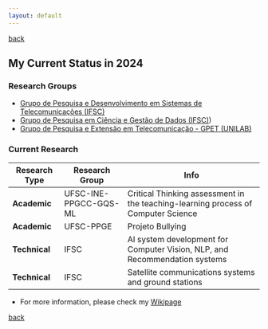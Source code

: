```yaml
---
layout: default
---
```

[back](./)

## My Current Status in 2024

### Research Groups

* [Grupo de Pesquisa e Desenvolvimento em Sistemas de Telecomunicações (IFSC)](https://dgp.cnpq.br/dgp/espelhogrupo/2924804687700988)
* [Grupo de Pesquisa em Ciência e Gestão de Dados (IFSC)](http://dgp.cnpq.br/dgp/espelhogrupo/9988409112589915))
* [Grupo de Pesquisa e Extensão em Telecomunicação - GPET (UNILAB)](http://dgp.cnpq.br/dgp/espelhogrupo/1998757613082734)

### Current Research

| Research Type  | Research Group                  | Info                                                                  |
|---------------|--------------------------------|----------------------------------------------------------------------|
| **Academic**  | UFSC-INE-PPGCC-GQS-ML          | Critical Thinking assessment in the teaching-learning process of Computer Science |
| **Academic**  | UFSC-PPGE                      | Projeto Bullying                                                     |
| **Technical** | IFSC                            | AI system development for Computer Vision, NLP, and Recommendation systems |
| **Technical** | IFSC                            | Satellite communications systems and ground stations                 |

* For more information, please check my [Wikipage](https://wiki.sj.ifsc.edu.br/index.php/Ramon_Mayor_Martins)

[back](./)

<!---
## Teaching

* Professor of Basic, Technical and Technological Education, in the area of Telecommunications, at the [Instituto Federal de Santa Catarina, Campus São José](www.ifsc.edu.br)
* Professor of Telecommunications Engineering and Technical in Telecommunications courses
* Disciplines taught
  - Antenas e Propagação (Telecom Engineering)
  - Economia para Engenharia (Telecom Engineering)
  - Administração para Engenharia (Telecom Engineering)
  - Comunicações sem Fio (Technical Telecom)
  - Instalaçao de Equipementos de Redes (Technical Telecom)

## Designations in Institute

* Titular Member of the Collegiate of the Telecommunications Engineering Course
* Member of the Electoral Commission of the process of choosing members of the Research and Extension Education Collegiate - mandate 2021-2 to 2023-1
* Member of the Commission for the Restructuring of Pedagogical Projects for Integrated Courses in Telecommunications and Refrigeration and Air Conditioning at the São José Campus 04/2021 - 12/2021
* Member of the Study Commission for the New Technician Profile to be applied in the restructuring of the PPCs of the Integrated Technical Telecommunications Courses - 04/2021 to 12/2021
-->
